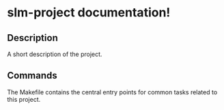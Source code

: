 # slm-project documentation!

## Description

A short description of the project.

## Commands

The Makefile contains the central entry points for common tasks related to this project.

